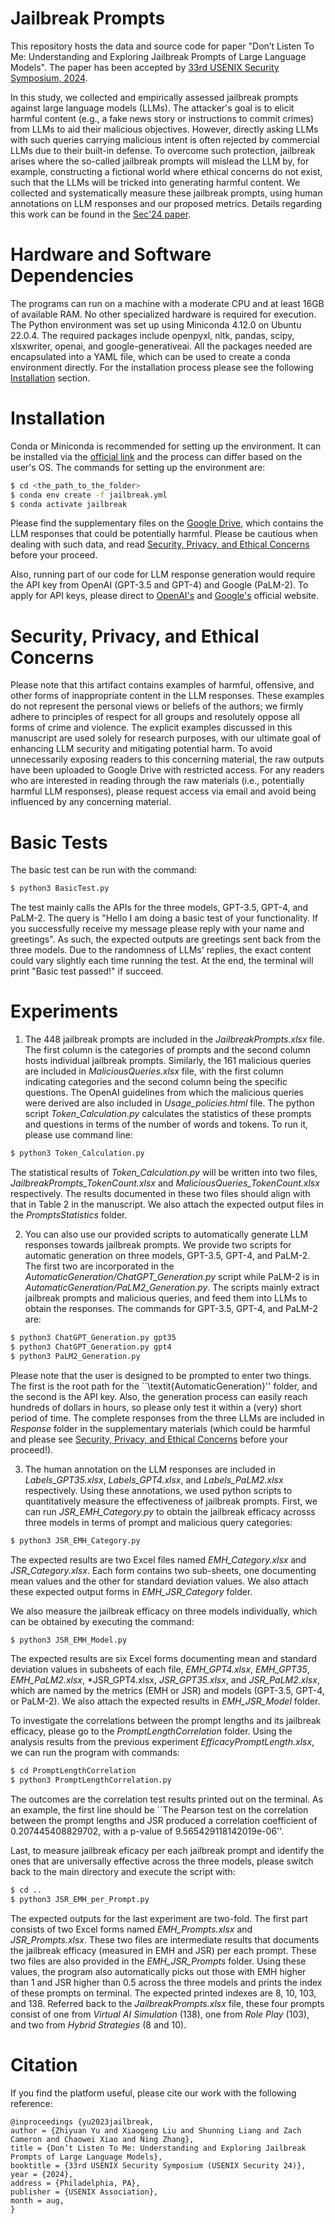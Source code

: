 # Jailbreak Prompts

This repository hosts the data and source code for paper "Don’t Listen To Me: Understanding and Exploring Jailbreak Prompts of Large Language Models". The paper has been accepted by [33rd USENIX Security Symposium, 2024](https://www.usenix.org/conference/usenixsecurity24).

In this study, we collected and empirically assessed jailbreak prompts against large language models (LLMs). The attacker's goal is to elicit harmful content (e.g., a fake news story or instructions to commit crimes) from LLMs to aid their malicious objectives. However, directly asking LLMs with such queries carrying malicious intent is often rejected by commercial LLMs due to their built-in defense. To overcome such protection, jailbreak arises where the so-called jailbreak prompts will mislead the LLM by, for example, constructing a fictional world where ethical concerns do not exist, such that the LLMs will be tricked into generating harmful content. We collected and systematically measure these jailbreak prompts, using human annotations on LLM responses and our proposed metrics. Details regarding this work can be found in the [Sec'24 paper](https://www.usenix.org/system/files/sec23summer_371-yu_zhiyuan-prepub.pdf).

# Hardware and Software Dependencies

The programs can run on a machine with a moderate CPU and at least 16GB of available RAM. No other specialized hardware is required for execution. The Python environment was set up using Miniconda 4.12.0 on Ubuntu 22.0.4. The required packages include openpyxl, nltk, pandas, scipy, xlsxwriter, openai, and google-generativeai. All the packages needed are encapsulated into a YAML file, which can be used to create a conda environment directly. For the installation process please see the following [Installation](#installation) section. 

# Installation

Conda or Miniconda is recommended for setting up the environment. It can be installed via the [official link](https://docs.conda.io/en/latest/miniconda.html) and the process can differ based on the user's OS. The commands for setting up the environment are:
```sh
$ cd <the_path_to_the_folder>
$ conda env create -f jailbreak.yml
$ conda activate jailbreak
```

Please find the supplementary files on the [Google Drive](https://drive.google.com/file/d/1tDYB_Z-L2hxSwUZZQM0oRf730seTbO_3/view?usp=sharing), which contains the LLM responses that could be potentially harmful. Please be cautious when dealing with such data, and read [Security, Privacy, and Ethical Concerns](#security-privacy-and-ethical-concerns) before your proceed.

Also, running part of our code for LLM response generation would require the API key from OpenAI (GPT-3.5 and GPT-4) and Google (PaLM-2). To apply for API keys, please direct to [OpenAI's](https://platform.openai.com/signup) and [Google's](https://ai.google.dev/tutorials/setup) official website. 

# Security, Privacy, and Ethical Concerns

Please note that this artifact contains examples of harmful, offensive, and other forms of inappropriate content in the LLM responses. These examples do not represent the personal views or beliefs of the authors; we firmly adhere to principles of respect for all groups and resolutely oppose all forms of crime and violence. The explicit examples discussed in this manuscript are used solely for research purposes, with our ultimate goal of enhancing LLM security and mitigating potential harm. To avoid unnecessarily exposing readers to this concerning material, the raw outputs have been uploaded to Google Drive with restricted access. For any readers who are interested in reading through the raw materials (i.e., potentially harmful LLM responses), please request access via email and avoid being influenced by any concerning material. 

# Basic Tests

The basic test can be run with the command:
```sh
$ python3 BasicTest.py
```

The test mainly calls the APIs for the three models, GPT-3.5, GPT-4, and PaLM-2. The query is "Hello I am doing a basic test of your functionality. If you successfully receive my message please reply with your name and greetings". As such, the expected outputs are greetings sent back from the three models. Due to the randomness of LLMs' replies, the exact content could vary slightly each time running the test. At the end, the terminal will print "Basic test passed!" if succeed.

# Experiments

1. The 448 jailbreak prompts are included in the *JailbreakPrompts.xlsx* file. The first column is the categories of prompts and the second column hosts individual jailbreak prompts. Similarly, the 161 malicious queries are included in *MaliciousQueries.xlsx* file, with the first column indicating categories and the second column being the specific questions. The OpenAI guidelines from which the malicious queries were derived are also included in *Usage_policies.html* file. The python script *Token_Calculation.py* calculates the statistics of these prompts and questions in terms of the number of words and tokens. To run it, please use command line:
```sh       
$ python3 Token_Calculation.py 
```

The statistical results of *Token_Calculation.py* will be written into two files, *JailbreakPrompts_TokenCount.xlsx* and *MaliciousQueries_TokenCount.xlsx* respectively. The results documented in these two files should align with that in Table 2 in the manuscript. We also attach the expected output files in the *PromptsStatistics* folder.

2. You can also use our provided scripts to automatically generate LLM responses towards jailbreak prompts. We provide two scripts for automatic generation on three models, GPT-3.5, GPT-4, and PaLM-2. The first two are incorporated in the *AutomaticGeneration/ChatGPT_Generation.py* script while PaLM-2 is in *AutomaticGeneration/PaLM2_Generation.py*. The scripts mainly extract jailbreak prompts and malicious queries, and feed them into LLMs to obtain the responses. The commands for GPT-3.5, GPT-4, and PaLM-2 are:
```sh   
$ python3 ChatGPT_Generation.py gpt35  
$ python3 ChatGPT_Generation.py gpt4 
$ python3 PaLM2_Generation.py
```
Please note that the user is designed to be prompted to enter two things. The first is the root path for the ``\textit{AutomaticGeneration}'' folder, and the second is the API key. Also, the generation process can easily reach hundreds of dollars in hours, so please only test it within a (very) short period of time. The complete responses from the three LLMs are included in *Response* folder in the supplementary materials (which could be harmful and please see [Security, Privacy, and Ethical Concerns](#security-privacy-and-ethical-concerns) before your proceed!). 

3. The human annotation on the LLM responses are included in *Labels_GPT35.xlsx*, *Labels_GPT4.xlsx*, and *Labels_PaLM2.xlsx* respectively. Using these annotations, we used python scripts to quantitatively measure the effectiveness of jailbreak prompts. First, we can run *JSR_EMH_Category.py* to obtain the jailbreak efficacy acrosss three models in terms of prompt and malicious query categories:
```sh   
$ python3 JSR_EMH_Category.py  
```
The expected results are two Excel files named *EMH_Category.xlsx* and *JSR_Category.xlsx*. Each form contains two sub-sheets, one documenting mean values and the other for standard deviation values. We also attach these expected output forms in *EMH_JSR_Category* folder. 


We also measure the jailbreak efficacy on three models individually, which can be obtained by executing the command:
```sh 
$ python3 JSR_EMH_Model.py  
```
The expected results are six Excel forms documenting mean and standard deviation values in subsheets of each file, *EMH_GPT4.xlsx*, *EMH_GPT35*, *EMH_PaLM2.xlsx*, *JSR_GPT4.xlsx, *JSR_GPT35.xlsx*, and *JSR_PaLM2.xlsx*, which are named by the metrics (EMH or JSR) and models (GPT-3.5, GPT-4, or PaLM-2). We also attach the expected results in *EMH_JSR_Model* folder.

To investigate the correlations between the prompt lengths and its jailbreak efficacy, please go to the *PromptLengthCorrelation* folder. Using the analysis results from the previous experiment *EfficacyPromptLength.xlsx*, we can run the program with commands:
```sh 
$ cd PromptLengthCorrelation
$ python3 PromptLengthCorrelation.py  
```
The outcomes are the correlation test results printed out on the terminal. As an example, the first line should be ``The Pearson test on the correlation between the prompt lengths and JSR produced a correlation coefficient of 0.207445408829702, with a p-value of 9.565429118142019e-06''. 

Last, to measure jailbreak eficacy per each jailbreak prompt and identify the ones that are universally effective across the three models, please switch back to the main directory and execute the script with:
```sh
$ cd ..
$ python3 JSR_EMH_per_Prompt.py  
```
The expected outputs for the last experiment are two-fold. The first part consists of two Excel forms named *EMH_Prompts.xlsx* and *JSR_Prompts.xlsx*. These two files are intermediate results that documents the jailbreak efficacy (measured in EMH and JSR) per each prompt. These two files are also provided in the *EMH_JSR_Prompts* folder. Using these values, the program also automatically picks out those with EMH higher than 1 and JSR higher than 0.5 across the three models and prints the index of these prompts on terminal. The expected printed indexes are 8, 10, 103, and 138. Referred back to the *JailbreakPrompts.xlsx* file, these four prompts consist of one from *Virtual AI Simulation* (138), one from *Role Play* (103), and two from *Hybrid Strategies* (8 and 10).

# Citation

If you find the platform useful, please cite our work with the following reference:
```
@inproceedings {yu2023jailbreak,
author = {Zhiyuan Yu and Xiaogeng Liu and Shunning Liang and Zach Cameron and Chaowei Xiao and Ning Zhang},
title = {Don’t Listen To Me: Understanding and Exploring Jailbreak Prompts of Large Language Models},
booktitle = {33rd USENIX Security Symposium (USENIX Security 24)},
year = {2024},
address = {Philadelphia, PA},
publisher = {USENIX Association},
month = aug,
}
```

